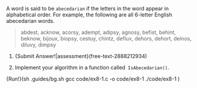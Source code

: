 A word is said to be `abecedarian` if the letters in the word appear in alphabetical order.  For example, the following are all 6-letter English abecedarian words.

>abdest, acknow, acorsy, adempt, adipsy, agnosy, befist, behint, beknow, bijoux, biopsy, cestuy, chintz, deflux, dehors, dehort, deinos, diluvy, dimpsy

1.  {Submit Answer!|assessment}(free-text-2888212934)

1.  Implement your algorithm in a function called` IsAbecedarian()`.

{Run!}(sh .guides/bg.sh gcc code/ex8-1.c -o code/ex8-1 ./code/ex8-1 )